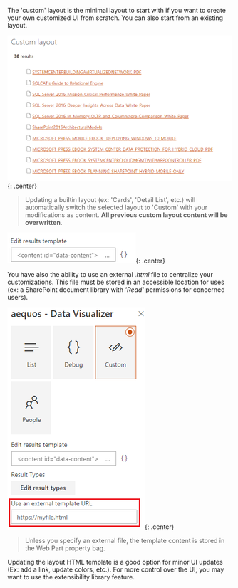 The 'custom' layout is the minimal layout to start with if you want to create your own customized UI from scratch. You can also start from an existing layout.

!["Custom layout"](../../../assets/webparts/data_visualizer/layouts/custom_layout.png){: .center} 

> Updating a builtin layout (ex: 'Cards', 'Detail List', etc.) will automatically switch the selected layout to 'Custom' with your modifications as content. **All previous custom layout content will be overwritten**.

!["Custom edit"](../../../assets/webparts/data_visualizer/layouts/custom_edit.png){: .center} 

You have also the ability to use an external _.html_ file to centralize your customizations. This file must be stored in an accessible location for uses (ex: a SharePoint document library with _'Read'_ permissions for concerned users).

!["External file"](../../../assets/webparts/data_visualizer/layouts/custom_external_file.png){: .center} 

> Unless you specify an external file, the template content is stored in the Web Part property bag.

Updating the layout HTML template is a good option for minor UI updates (Ex: add a link, update colors, etc.). For more control over the UI, you may want to use the extensibility library feature.
